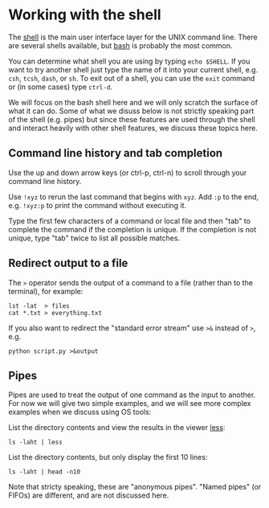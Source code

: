 Working with the shell
======================

The [shell](https://en.wikipedia.org/wiki/Unix_shell) is the main user
interface layer for the UNIX command line.  There are several shells
available, but
[bash](https://en.wikipedia.org/wiki/Bash_(Unix_shell)) is probably
the most common.

You can determine what shell you are using by typing `echo $SHELL`.
If you want to try another shell just type the name of it into your
current shell, e.g. `csh`, `tcsh`, `dash`, or `sh`.  To exit out of a
shell, you can use the `exit` command or (in some cases) type
`ctrl-d`.

We will focus on the bash shell here and we will only scratch the
surface of what it can do.  Some of what we disuss below is not
strictly speaking part of the shell (e.g. pipes) but since these
features are used through the shell and interact heavily with other
shell features, we discuss these topics here.

Command line history and tab completion
---------------------------------------

Use the up and down arrow keys (or ctrl-p, ctrl-n) to scroll through
your command line history.

Use `!xyz` to rerun the last command that begins with `xyz`.  Add `:p`
to the end, e.g. `!xyz:p` to print the command without executing it.

Type the first few characters of a command or local file and then
"tab" to complete the command if the completion is unique.  If the
completion is not unique, type "tab" twice to list all possible
matches.

Redirect output to a file
-------------------------

The `>` operator sends the output of a command to a file (rather than
to the terminal), for example:

```
lst -lat  > files
cat *.txt > everything.txt
```

If you also want to redirect the "standard error stream" use `>&`
instead of `>`, e.g.

```
python script.py >&output
```

Pipes
-----

Pipes are used to treat the output of one command as the input to
another.  For now we will give two simple examples, and we will see
more complex examples when we discuss using OS tools:

List the directory contents and view the results in the viewer
[less](https://www.gnu.org/software/less):

```
ls -laht | less
```

List the directory contents, but only display the first 10 lines:

```
ls -laht | head -n10
```

Note that stricty speaking, these are "anonymous pipes".  "Named
pipes" (or FIFOs) are different, and are not discussed here.